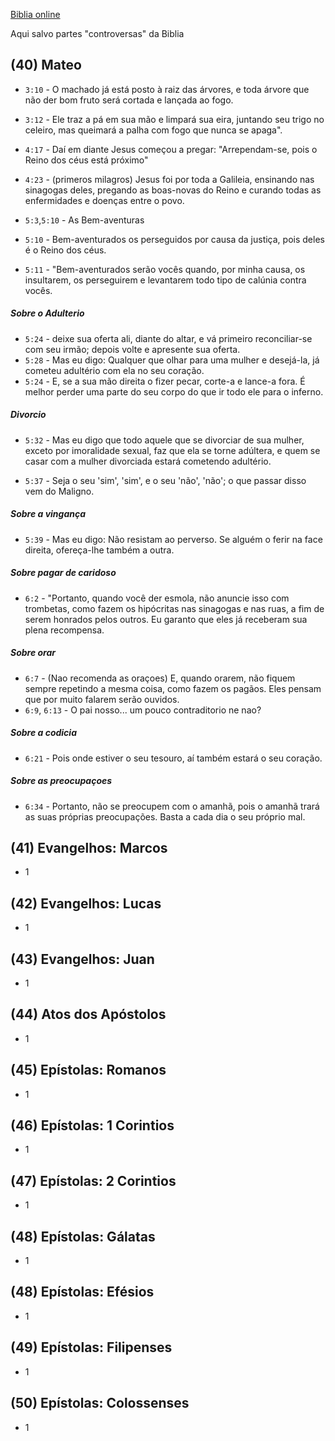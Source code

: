 [Biblia online](https://www.bibliaon.com/novo_testamento/)

Aqui salvo partes "controversas" da Biblia

## (40) Mateo

- `3:10` - O machado já está posto à raiz das árvores, e toda árvore que não der bom fruto será cortada e lançada ao fogo.
- `3:12` - Ele traz a pá em sua mão e limpará sua eira, juntando seu trigo no celeiro, mas queimará a palha com fogo que nunca se apaga".

- `4:17` - Daí em diante Jesus começou a pregar: "Arrependam-se, pois o Reino dos céus está próximo"
- `4:23` - (primeros milagros) Jesus foi por toda a Galileia, ensinando nas sinagogas deles, pregando as boas-novas do Reino e curando todas as enfermidades e doenças entre o povo.

- `5:3`,`5:10` - As Bem-aventuras
- `5:10` - Bem-aventurados os perseguidos por causa da justiça, pois deles é o Reino dos céus.
- `5:11` - "Bem-aventurados serão vocês quando, por minha causa, os insultarem, os perseguirem e levantarem todo tipo de calúnia contra vocês.

##### Sobre o Adulterio
- `5:24` - deixe sua oferta ali, diante do altar, e vá primeiro reconciliar-se com seu irmão; depois volte e apresente sua oferta.
- `5:28` - Mas eu digo: Qualquer que olhar para uma mulher e desejá-la, já cometeu adultério com ela no seu coração.
- `5:24` - E, se a sua mão direita o fizer pecar, corte-a e lance-a fora. É melhor perder uma parte do seu corpo do que ir todo ele para o inferno.

##### Divorcio
- `5:32` - Mas eu digo que todo aquele que se divorciar de sua mulher, exceto por imoralidade sexual, faz que ela se torne adúltera, e quem se casar com a mulher divorciada estará cometendo adultério.

- `5:37` - Seja o seu 'sim', 'sim', e o seu 'não', 'não'; o que passar disso vem do Maligno.

##### Sobre a vingança 
- `5:39` -  Mas eu digo: Não resistam ao perverso. Se alguém o ferir na face direita, ofereça-lhe também a outra.

##### Sobre pagar de caridoso
- `6:2` -  "Portanto, quando você der esmola, não anuncie isso com trombetas, como fazem os hipócritas nas sinagogas e nas ruas, a fim de serem honrados pelos outros. Eu garanto que eles já receberam sua plena recompensa.

##### Sobre orar
- `6:7` - (Nao recomenda as oraçoes) E, quando orarem, não fiquem sempre repetindo a mesma coisa, como fazem os pagãos. Eles pensam que por muito falarem serão ouvidos.
- `6:9`, `6:13` - O pai nosso... um pouco contraditorio ne nao?


##### Sobre a codicia

- `6:21` - Pois onde estiver o seu tesouro, aí também estará o seu coração.

##### Sobre as preocupaçoes

- `6:34` - Portanto, não se preocupem com o amanhã, pois o amanhã trará as suas próprias preocupações. Basta a cada dia o seu próprio mal.
## (41) Evangelhos: Marcos

- 1

## (42) Evangelhos: Lucas

- 1

## (43) Evangelhos: Juan

- 1
  
## (44) Atos dos Apóstolos

- 1
  
## (45) Epístolas: Romanos

- 1
  
## (46) Epístolas: 1 Corintios

- 1
  
## (47) Epístolas: 2 Corintios

- 1
  
## (48) Epístolas: Gálatas

- 1
  
## (48) Epístolas: Efésios

- 1
  
## (49) Epístolas: Filipenses

- 1
  
## (50) Epístolas: Colossenses

- 1
  


